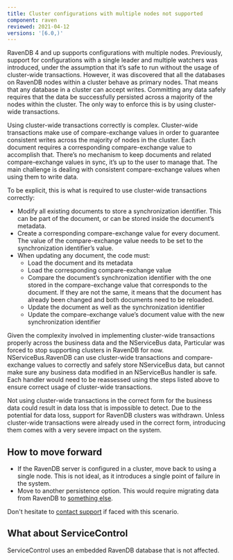 ```yaml
---
title: Cluster configurations with multiple nodes not supported
component: raven
reviewed: 2021-04-12
versions: '[6.0,)'
---
```


RavenDB 4 and up supports configurations with multiple nodes. Previously, support for configurations with a single leader and multiple watchers was introduced, under the assumption that it’s safe to run without the usage of cluster-wide transactions. However, it was discovered that all the databases on RavenDB nodes within a cluster behave as primary nodes. That means that any database in a cluster can accept writes. Committing any data safely requires that the data be successfully persisted across a majority of the nodes within the cluster. The only way to enforce this is by using cluster-wide transactions.

Using cluster-wide transactions correctly is complex. Cluster-wide transactions make use of compare-exchange values in order to guarantee consistent writes across the majority of nodes in the cluster. Each document requires a corresponding compare-exchange value to accomplish that. There’s no mechanism to keep documents and related compare-exchange values in sync, it’s up to the user to manage that. The main challenge is dealing with consistent compare-exchange values when using them to write data.

To be explicit, this is what is required to use cluster-wide transactions correctly:
- Modify all existing documents to store a synchronization identifier. This can be part of the document, or can be stored inside the document’s metadata.
- Create a corresponding compare-exchange value for every document. The value of the compare-exchange value needs to be set to the synchronization identifier’s value.
- When updating any document, the code must:
  - Load the document and its metadata
  - Load the corresponding compare-exchange value
  - Compare the document’s synchronization identifier with the one stored in the compare-exchange value that corresponds to the document. If they are not the same, it means that the document has already been changed and both documents need to be reloaded.
  - Update the document as well as the synchronization identifier
  - Update the compare-exchange value’s document value with the new synchronization identifier

Given the complexity involved in implementing cluster-wide transactions properly across the business data and the NServiceBus data, Particular was forced to stop supporting clusters in RavenDB for now. NServiceBus.RavenDB can use cluster-wide transactions and compare-exchange values to correctly and safely store NServiceBus data, but cannot make sure any business data modified in an NServiceBus handler is safe. Each handler would need to be reassessed using the steps listed above to ensure correct usage of cluster-wide transactions.

Not using cluster-wide transactions in the correct form for the business data could result in data loss that is impossible to detect. Due to the potential for data loss, support for RavenDB clusters was withdrawn. Unless cluster-wide transactions were already used in the correct form, introducing them comes with a very severe impact on the system.

## How to move forward

- If the RavenDB server is configured in a cluster, move back to using a single node. This is not ideal, as it introduces a single point of failure in the system.
- Move to another persistence option. This would require migrating data from RavenDB to [something else](/persistence).

Don't hesitate to [contact support](https://particular.net/support) if faced with this scenario.

## What about ServiceControl

ServiceControl uses an embedded RavenDB database that is not affected.
